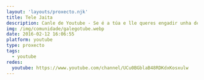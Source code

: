 ```yaml
---
layout: 'layouts/proxecto.njk'
title: Tele Jaita
description: Canle de Youtube - Se é a túa e lle queres engadir unha descripción e etiquetas, ponte en contacto con nós.
img: /img/comunidade/galegotube.webp
date: 2016-02-12 16:06:55
platform: youtube
type: proxecto
tags:
  - youtube
redes:
  youtube: https://www.youtube.com/channel/UCu0BGblaB48RDKdxKosxulw
---
```


